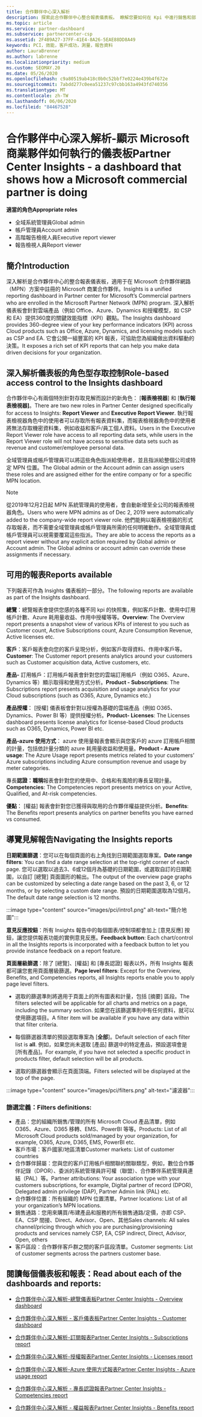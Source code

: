 ```yaml
---
title: 合作夥伴中心深入解析
description: 探索此合作夥伴中心整合報表儀表板。 瞭解您要如何在 Kpi 中進行銷售和部署、客戶開發等等。
ms.topic: article
ms.service: partner-dashboard
ms.subservice: partnercenter-csp
ms.assetid: 2F4B9A27-37FF-41E4-8A26-5EAE88DD8A49
keywords: PCI，效能，客戶成功，測量，報告資料
author: LauraBrenner
ms.author: labrenne
ms.localizationpriority: medium
ms.custom: SEOMAY.20
ms.date: 05/26/2020
ms.openlocfilehash: c9a80519ab418c0b0c52bbf7e0224e439b4f672e
ms.sourcegitcommit: 7abdd277c0eea51237c97cbb163a4943fd740356
ms.translationtype: MT
ms.contentlocale: zh-TW
ms.lasthandoff: 06/06/2020
ms.locfileid: "84467528"
---
```

# <a name="partner-center-insights---a-dashboard-that-shows-how-a-microsoft-commercial-partner-is-doing"></a><span data-ttu-id="7fcf8-105">合作夥伴中心深入解析-顯示 Microsoft 商業夥伴如何執行的儀表板</span><span class="sxs-lookup"><span data-stu-id="7fcf8-105">Partner Center Insights - a dashboard that shows how a Microsoft commercial partner is doing</span></span>

<span data-ttu-id="7fcf8-106">**適當的角色**</span><span class="sxs-lookup"><span data-stu-id="7fcf8-106">**Appropriate roles**</span></span>
- <span data-ttu-id="7fcf8-107">全域系統管理員</span><span class="sxs-lookup"><span data-stu-id="7fcf8-107">Global admin</span></span>
- <span data-ttu-id="7fcf8-108">帳戶管理員</span><span class="sxs-lookup"><span data-stu-id="7fcf8-108">Account admin</span></span>
- <span data-ttu-id="7fcf8-109">高階報告檢視人員</span><span class="sxs-lookup"><span data-stu-id="7fcf8-109">Executive report viewer</span></span>
- <span data-ttu-id="7fcf8-110">報告檢視人員</span><span class="sxs-lookup"><span data-stu-id="7fcf8-110">Report viewer</span></span>

## <a name="introduction"></a><span data-ttu-id="7fcf8-111">簡介</span><span class="sxs-lookup"><span data-stu-id="7fcf8-111">Introduction</span></span>

<span data-ttu-id="7fcf8-112">深入解析是合作夥伴中心的整合報表儀表板，適用于在 Microsoft 合作夥伴網路（MPN）方案中註冊的 Microsoft 商業合作夥伴。</span><span class="sxs-lookup"><span data-stu-id="7fcf8-112">Insights is a unified reporting dashboard in Partner center for Microsoft’s Commercial partners who are enrolled in the Microsoft Partner Network (MPN) program.</span></span> <span data-ttu-id="7fcf8-113">深入解析儀表板會針對雲端產品（例如 Office、Azure、Dynamics 和授權模型，如 CSP 和 EA）提供360度的關鍵效能指標（KPI）觀點。</span><span class="sxs-lookup"><span data-stu-id="7fcf8-113">The Insights dashboard provides 360-degree view of your key performance indicators (KPI) across Cloud products such as Office, Azure, Dynamics, and licensing models such as CSP and EA.</span></span> <span data-ttu-id="7fcf8-114">它會公開一組豐富的 KPI 報表，可協助您為組織做出資料驅動的決策。</span><span class="sxs-lookup"><span data-stu-id="7fcf8-114">It exposes a rich set of KPI reports that can help you make data driven decisions for your organization.</span></span> 

## <a name="role-based-access-control-to-the-insights-dashboard"></a><span data-ttu-id="7fcf8-115">深入解析儀表板的角色型存取控制</span><span class="sxs-lookup"><span data-stu-id="7fcf8-115">Role-based access control to the Insights dashboard</span></span>

<span data-ttu-id="7fcf8-116">合作夥伴中心有兩個特別針對存取見解而設計的新角色： [**報表檢視器**] 和 [**執行報表檢視器]**。</span><span class="sxs-lookup"><span data-stu-id="7fcf8-116">There are two new roles in Partner Center designed specifically for access to Insights: **Report Viewer** and **Executive Report Viewer**.</span></span> <span data-ttu-id="7fcf8-117">執行報表檢視器角色中的使用者可以存取所有報表資料集，而報表檢視器角色中的使用者將無法存取機密資料集，例如收益和客戶/員工個人資料。</span><span class="sxs-lookup"><span data-stu-id="7fcf8-117">Users in the Executive Report Viewer role have access to all reporting data sets, while users in the Report Viewer role will not have access to sensitive data sets such as revenue and customer/employee personal data.</span></span> 

<span data-ttu-id="7fcf8-118">全域管理員或帳戶管理員可以將這些角色指派給使用者，並且指派給整個公司或特定 MPN 位置。</span><span class="sxs-lookup"><span data-stu-id="7fcf8-118">The Global admin or the Account admin can assign users these roles and are assigned either for the entire company or for a specific MPN location.</span></span>  

>[!Note] 
><span data-ttu-id="7fcf8-119">從2019年12月2日起 MPN 系統管理員的使用者，會自動新增至全公司的報表檢視器角色。</span><span class="sxs-lookup"><span data-stu-id="7fcf8-119">Users who were MPN admins as of Dec 2, 2019 were automatically added to the company-wide report viewer role.</span></span> <span data-ttu-id="7fcf8-120">他們能夠以報表檢視器的形式存取報表，而不需要全域管理員或帳戶管理員所需的任何明確動作。全域管理員或帳戶管理員可以視需要覆寫這些指派。</span><span class="sxs-lookup"><span data-stu-id="7fcf8-120">They are able to access the reports as a report viewer without any explicit action required by Global admin or Account admin. The Global admins or account admin can override these assignments if necessary.</span></span> 

## <a name="reports-available"></a><span data-ttu-id="7fcf8-121">可用的報表</span><span class="sxs-lookup"><span data-stu-id="7fcf8-121">Reports available</span></span>

<span data-ttu-id="7fcf8-122">下列報表可作為 Insights 儀表板的一部分。</span><span class="sxs-lookup"><span data-stu-id="7fcf8-122">The following reports are available as part of the Insights dashboard.</span></span>

<span data-ttu-id="7fcf8-123">**總覽**：總覽報表會提供您感的各種不同 kpi 的快照集，例如客戶計數、使用中訂用帳戶計數、Azure 耗用量收益、作用中授權等等。</span><span class="sxs-lookup"><span data-stu-id="7fcf8-123">**Overview**: The Overview report presents a snapshot view of various KPIs of interest to you such as Customer count, Active Subscriptions count, Azure Consumption Revenue, Active licenses etc.</span></span>

<span data-ttu-id="7fcf8-124">**客戶**：客戶報表會向您的客戶呈現分析，例如客戶取得資料、作用中客戶等。</span><span class="sxs-lookup"><span data-stu-id="7fcf8-124">**Customer**: The Customer report presents analytics around your customers such as Customer acquisition data, Active customers, etc.</span></span>

<span data-ttu-id="7fcf8-125">**產品-** 訂用帳戶：訂用帳戶報表會針對您的雲端訂用帳戶（例如 O365、Azure、Dynamics 等）顯示取得和使用方式分析。</span><span class="sxs-lookup"><span data-stu-id="7fcf8-125">**Product - Subscriptions**: The Subscriptions report presents acquisition and usage analytics for your Cloud subscriptions (such as O365, Azure, Dynamics etc.)</span></span>

<span data-ttu-id="7fcf8-126">**產品授權**： [授權] 儀表板會針對以授權為基礎的雲端產品（例如 O365、Dynamics、Power BI 等）提供授權分析。</span><span class="sxs-lookup"><span data-stu-id="7fcf8-126">**Product- Licenses**: The Licenses dashboard presents license analytics for license-based Cloud products such as O365, Dynamics, Power BI etc.</span></span>

<span data-ttu-id="7fcf8-127">**產品-azure 使用方式**： azure 使用量報表會顯示與您客戶的 azure 訂用帳戶相關的計量，包括依計量分類的 azure 耗用量收益和使用量。</span><span class="sxs-lookup"><span data-stu-id="7fcf8-127">**Product - Azure usage**: The Azure Usage report presents metrics related to your customers’ Azure subscriptions including Azure consumption revenue and usage by meter categories.</span></span>

<span data-ttu-id="7fcf8-128">專長**認證：職稱**報表會針對您的使用中、合格和有風險的專長呈現計量。</span><span class="sxs-lookup"><span data-stu-id="7fcf8-128">**Competencies**: The Competencies report presents metrics on your Active, Qualified, and At-risk competencies.</span></span>

<span data-ttu-id="7fcf8-129">**優點**： [權益] 報表會針對您已獲得與取用的合作夥伴權益提供分析。</span><span class="sxs-lookup"><span data-stu-id="7fcf8-129">**Benefits**: The Benefits report presents analytics on partner benefits you have earned vs consumed.</span></span>

## <a name="navigating-the-insights-reports"></a><span data-ttu-id="7fcf8-130">導覽見解報告</span><span class="sxs-lookup"><span data-stu-id="7fcf8-130">Navigating the Insights reports</span></span>

<span data-ttu-id="7fcf8-131">**日期範圍篩選**：您可以在每個頁面的右上角找到日期範圍選取專案。</span><span class="sxs-lookup"><span data-stu-id="7fcf8-131">**Date range filters**: You can find a date range selection at the top-right corner of each page.</span></span> <span data-ttu-id="7fcf8-132">您可以選取以過去3、6或12個月為基礎的日期範圍，或選取自訂的日期範圍，以自訂 [總覽] 頁面圖形的輸出。</span><span class="sxs-lookup"><span data-stu-id="7fcf8-132">The output of the overview page graphs can be customized by selecting a date range based on the past 3, 6, or 12 months, or by selecting a custom date range.</span></span> <span data-ttu-id="7fcf8-133">預設的日期範圍選取為12個月。</span><span class="sxs-lookup"><span data-stu-id="7fcf8-133">The default date range selection is 12 months.</span></span> 

:::image type="content" source="images/pci/intro1.png" alt-text="簡介地圖":::

<span data-ttu-id="7fcf8-135">**意見反應按鈕**：所有 Insights 報告中的每個圖表/控制項都會加上 [意見反應] 按鈕，讓您提供報表功能的實例意見反應。</span><span class="sxs-lookup"><span data-stu-id="7fcf8-135">**Feedback button**: Each chart/control in all the Insights reports is incorporated with a feedback button to let you provide instance feedback on a report feature.</span></span> 

 
<span data-ttu-id="7fcf8-136">**頁面層級篩選**：除了 [總覽]、[權益] 和 [專長認證] 報表以外，所有 Insights 報表都可讓您套用頁面層級篩選。</span><span class="sxs-lookup"><span data-stu-id="7fcf8-136">**Page level filters**: Except for the Overview, Benefits, and Competencies reports, all Insights reports enable you to apply page level filters.</span></span> 

- <span data-ttu-id="7fcf8-137">選取的篩選準則將適用于頁面上的所有圖表和計量，包括 [摘要] 區段。</span><span class="sxs-lookup"><span data-stu-id="7fcf8-137">The filters selected will be applicable for all charts and metrics on a page, including the summary section.</span></span> <span data-ttu-id="7fcf8-138">如果您在該篩選準則中有任何資料，就可以使用篩選項目。</span><span class="sxs-lookup"><span data-stu-id="7fcf8-138">A filter item will be available if you have any data within that filter criteria.</span></span> 

- <span data-ttu-id="7fcf8-139">每個篩選器清單的預設選取專案為 [**全部**]。</span><span class="sxs-lookup"><span data-stu-id="7fcf8-139">Default selection of each filter list is **all**.</span></span> <span data-ttu-id="7fcf8-140">例如，如果您尚未選取 [產品] 篩選中的特定產品，預設選項會是 [所有產品]。</span><span class="sxs-lookup"><span data-stu-id="7fcf8-140">For example, if you have not selected a specific product in products filter, default selection will be all products.</span></span>

- <span data-ttu-id="7fcf8-141">選取的篩選器會顯示在頁面頂端。</span><span class="sxs-lookup"><span data-stu-id="7fcf8-141">Filters selected will be displayed at the top of the page.</span></span> 

:::image type="content" source="images/pci/filters.png" alt-text="濾波器":::

### <a name="filters-definitions"></a><span data-ttu-id="7fcf8-143">篩選定義：</span><span class="sxs-lookup"><span data-stu-id="7fcf8-143">Filters definitions:</span></span>

- <span data-ttu-id="7fcf8-144">產品：您的組織所銷售/管理的所有 Microsoft Cloud 產品清單，例如 O365、Azure、D365 移轉、EMS、PowerBI 等等。</span><span class="sxs-lookup"><span data-stu-id="7fcf8-144">Products: List of all Microsoft Cloud products sold/managed by your organization, for example,  O365, Azure, D365, EMS, PowerBI etc.</span></span>
- <span data-ttu-id="7fcf8-145">客戶市場：客戶國家/地區清單</span><span class="sxs-lookup"><span data-stu-id="7fcf8-145">Customer markets: List of customer countries</span></span>
- <span data-ttu-id="7fcf8-146">合作夥伴歸屬：您與您的客戶訂用帳戶相關聯的關聯類型，例如，數位合作夥伴記錄（DPOR）、委派的系統管理員許可權（聯盟）、合作夥伴系統管理員連結（PAL）等。</span><span class="sxs-lookup"><span data-stu-id="7fcf8-146">Partner attributions: Your association type with your customers subscriptions, for example,  Digital partner of record (DPOR), Delegated admin privilege (DAP), Partner Admin link (PAL) etc.</span></span> 
- <span data-ttu-id="7fcf8-147">合作夥伴位置：所有組織的 MPN 位置清單。</span><span class="sxs-lookup"><span data-stu-id="7fcf8-147">Partner locations: List of all your organization’s MPN locations.</span></span>
- <span data-ttu-id="7fcf8-148">銷售通路：您用來購買/布建產品和服務的所有銷售通路/定價，亦即 CSP、EA、CSP 間接、Direct、Advisor、Open、其他</span><span class="sxs-lookup"><span data-stu-id="7fcf8-148">Sales channels: All sales channel/pricing through which you are purchasing/provisioning products and services namely CSP, EA, CSP indirect, Direct, Advisor, Open, others</span></span>
- <span data-ttu-id="7fcf8-149">客戶區段：合作夥伴客戶群之間的客戶區段清單。</span><span class="sxs-lookup"><span data-stu-id="7fcf8-149">Customer segments: List of customer segments across the partners customer base.</span></span>

## <a name="read-about-each-of-the-dashboards-and-reports"></a><span data-ttu-id="7fcf8-150">閱讀每個儀表板和報表：</span><span class="sxs-lookup"><span data-stu-id="7fcf8-150">Read about each of the dashboards and reports:</span></span>

- [<span data-ttu-id="7fcf8-151">合作夥伴中心深入解析-總覽儀表板</span><span class="sxs-lookup"><span data-stu-id="7fcf8-151">Partner Center Insights - Overview dashboard</span></span>](pci-overview-report.md)

- [<span data-ttu-id="7fcf8-152">合作夥伴中心深入解析 - 客戶儀表板</span><span class="sxs-lookup"><span data-stu-id="7fcf8-152">Partner Center Insights - Customer dashboard</span></span>](pci-customer-report.md)

- [<span data-ttu-id="7fcf8-153">合作夥伴中心深入解析-訂閱報表</span><span class="sxs-lookup"><span data-stu-id="7fcf8-153">Partner Center Insights - Subscriptions report</span></span>](pci-product-subscriptions-report.md)

- [<span data-ttu-id="7fcf8-154">合作夥伴中心深入解析-授權報表</span><span class="sxs-lookup"><span data-stu-id="7fcf8-154">Partner Center Insights - Licenses report</span></span>](pci-product-licenses-report.md)

- [<span data-ttu-id="7fcf8-155">合作夥伴中心深入解析-Azure 使用方式報表</span><span class="sxs-lookup"><span data-stu-id="7fcf8-155">Partner Center Insights - Azure usage report</span></span>](pci-azure-usage-report.md)

- [<span data-ttu-id="7fcf8-156">合作夥伴中心深入解析 - 專長認證報表</span><span class="sxs-lookup"><span data-stu-id="7fcf8-156">Partner Center Insights - Competencies report</span></span>](pci-competencies-report.md)

- [<span data-ttu-id="7fcf8-157">合作夥伴中心深入解析 - 權益報表</span><span class="sxs-lookup"><span data-stu-id="7fcf8-157">Partner Center Insights - Benefits report</span></span>](pci-benefits-report.md)
